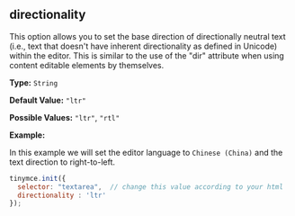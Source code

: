 ## directionality

This option allows you to set the base direction of directionally neutral text (i.e., text that doesn't have inherent directionality as defined in Unicode) within the editor. This is similar to the use of the "dir" attribute when using content editable elements by themselves.

**Type:** `String`

**Default Value:** `"ltr"`

**Possible Values:** `"ltr"`, `"rtl"`

**Example:**

In this example we will set the editor language to `Chinese (China)` and the text direction to right-to-left.

```js
tinymce.init({
  selector: "textarea",  // change this value according to your html
  directionality : 'ltr'
});
```
